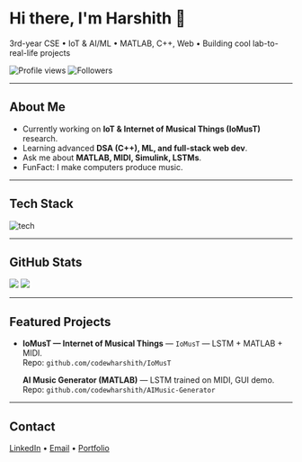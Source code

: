 <!-- Header -->
<h1 align="left">Hi there, I'm Harshith 👋</h1>
<p align="left">3rd-year CSE • IoT & AI/ML • MATLAB, C++, Web • Building cool lab-to-real-life projects</p>

<!-- Quick badges -->
<p align="left">
  <img alt="Profile views" src="https://komarev.com/ghpvc/?username=codewharshith&color=0e75b6" />
  <img alt="Followers" src="https://img.shields.io/github/followers/codewharshith?label=Follow&style=social" />
</p>

---

## About Me
-  Currently working on **IoT & Internet of Musical Things (IoMusT)** research.
-  Learning advanced **DSA (C++), ML, and full-stack web dev**.
-  Ask me about **MATLAB, MIDI, Simulink, LSTMs**.
-  FunFact: I make computers produce music.

---

## Tech Stack
<p>
  <img src="https://skillicons.dev/icons?i=c,cpp,python,html,css,js,matlab,arduino,git,github" alt="tech" />
</p>

---

## GitHub Stats
<p align="left">
  <img src="https://github-readme-stats.vercel.app/api?username=codewharshith&show_icons=true&theme=tokyonight" />
  <img src="https://github-readme-streak-stats.herokuapp.com/?user=codewharshith&theme=tokyonight" />
</p>

---

## Featured Projects
- **IoMusT — Internet of Musical Things** — `IoMusT` — LSTM + MATLAB + MIDI.  
  Repo: `github.com/codewharshith/IoMusT`  
 
  **AI Music Generator (MATLAB)** — LSTM trained on MIDI, GUI demo.  
  Repo: `github.com/codewharshith/AIMusic-Generator`


---

## Contact
<p>
  <a href=www.linkedin.com/in/sampangi-harshith-kumar">LinkedIn</a> •
  <a href="mailto:harshithkumar2023@gmail.com">Email</a> •
  <a href="https://HarshithhKumar.github.io">Portfolio</a>
</p>
